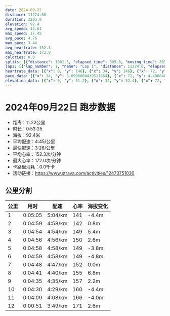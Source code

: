 ```yaml
---
date: 2024-09-22
distance: 11224.60
duration: 3205.0
elevation: 92.4
avg_speed: 12.61
max_speed: 17.45
avg_pace: 4.76
max_pace: 3.44
avg_heartrate: 152.3
max_heartrate: 172.0
calories: 0.0
splits: [{"distance": 1001.3, "elapsed_time": 305.0, "moving_time": 305.0, "average_speed": 3.28, "pace": 5.081310975609756, "average_heartrate": 141.42950819672132, "elevation_difference": -4.4, "split_number": 1}, {"distance": 1002.0, "elapsed_time": 299.0, "moving_time": 299.0, "average_speed": 3.35, "pace": 4.975134328358209, "average_heartrate": 142.05723905723906, "elevation_difference": 0.8, "split_number": 2}, {"distance": 999.9, "elapsed_time": 294.0, "moving_time": 294.0, "average_speed": 3.4, "pace": 4.901970588235294, "average_heartrate": 149.29591836734693, "elevation_difference": 5.4, "split_number": 3}, {"distance": 998.7, "elapsed_time": 296.0, "moving_time": 296.0, "average_speed": 3.37, "pace": 4.94560830860534, "average_heartrate": 150.9560810810811, "elevation_difference": 2.6, "split_number": 4}, {"distance": 998.3, "elapsed_time": 298.0, "moving_time": 298.0, "average_speed": 3.35, "pace": 4.975134328358209, "average_heartrate": 149.66778523489933, "elevation_difference": -3.8, "split_number": 5}, {"distance": 1000.5, "elapsed_time": 299.0, "moving_time": 299.0, "average_speed": 3.35, "pace": 4.975134328358209, "average_heartrate": 149.9866220735786, "elevation_difference": -4.8, "split_number": 6}, {"distance": 1001.5, "elapsed_time": 288.0, "moving_time": 288.0, "average_speed": 3.48, "pace": 4.789281609195402, "average_heartrate": 152.00347222222223, "elevation_difference": 0.0, "split_number": 7}, {"distance": 999.5, "elapsed_time": 281.0, "moving_time": 281.0, "average_speed": 3.56, "pace": 4.681657303370786, "average_heartrate": 155.1423487544484, "elevation_difference": 6.8, "split_number": 8}, {"distance": 998.3, "elapsed_time": 275.0, "moving_time": 275.0, "average_speed": 3.63, "pace": 4.591377410468319, "average_heartrate": 157.96363636363637, "elevation_difference": 2.2, "split_number": 9}, {"distance": 1002.3, "elapsed_time": 270.0, "moving_time": 270.0, "average_speed": 3.71, "pace": 4.492371967654986, "average_heartrate": 160.42222222222222, "elevation_difference": -4.4, "split_number": 10}, {"distance": 1000.3, "elapsed_time": 249.0, "moving_time": 249.0, "average_speed": 4.02, "pace": 4.145945273631841, "average_heartrate": 166.9437751004016, "elevation_difference": -4.0, "split_number": 11}, {"distance": 222.0, "elapsed_time": 54.0, "moving_time": 51.0, "average_speed": 4.35, "pace": 3.8314252873563217, "average_heartrate": 171.45098039215685, "elevation_difference": 2.6, "split_number": 12}]
laps: [{"lap_number": 1, "name": "Lap 1", "distance": 11224.6, "elapsed_time": 3207.0, "moving_time": 3207.0, "average_speed": 3.5, "pace": 4.761914285714285, "average_heartrate": 152.57, "max_heartrate": 172, "start_date": "2024-09-22 16:37:30+00:00", "elevation_difference": 92.4}]
heartrate_data: [{"x": 0, "y": 146}, {"x": 34, "y": 146}, {"x": 72, "y": 147}, {"x": 106, "y": 147}, {"x": 140, "y": 147}, {"x": 173, "y": 140}, {"x": 208, "y": 133}, {"x": 241, "y": 133}, {"x": 274, "y": 134}, {"x": 308, "y": 142}, {"x": 343, "y": 140}, {"x": 377, "y": 142}, {"x": 412, "y": 140}, {"x": 446, "y": 142}, {"x": 480, "y": 145}, {"x": 513, "y": 144}, {"x": 545, "y": 139}, {"x": 578, "y": 141}, {"x": 609, "y": 141}, {"x": 642, "y": 149}, {"x": 675, "y": 149}, {"x": 709, "y": 150}, {"x": 741, "y": 148}, {"x": 774, "y": 151}, {"x": 808, "y": 148}, {"x": 843, "y": 149}, {"x": 875, "y": 151}, {"x": 907, "y": 152}, {"x": 940, "y": 150}, {"x": 971, "y": 149}, {"x": 1004, "y": 150}, {"x": 1038, "y": 152}, {"x": 1072, "y": 153}, {"x": 1105, "y": 152}, {"x": 1139, "y": 150}, {"x": 1173, "y": 151}, {"x": 1207, "y": 153}, {"x": 1241, "y": 154}, {"x": 1274, "y": 149}, {"x": 1308, "y": 147}, {"x": 1340, "y": 149}, {"x": 1374, "y": 147}, {"x": 1408, "y": 150}, {"x": 1442, "y": 149}, {"x": 1474, "y": 149}, {"x": 1509, "y": 150}, {"x": 1542, "y": 153}, {"x": 1576, "y": 153}, {"x": 1610, "y": 153}, {"x": 1643, "y": 148}, {"x": 1676, "y": 151}, {"x": 1709, "y": 148}, {"x": 1742, "y": 147}, {"x": 1776, "y": 150}, {"x": 1811, "y": 149}, {"x": 1844, "y": 149}, {"x": 1878, "y": 150}, {"x": 1912, "y": 153}, {"x": 1944, "y": 156}, {"x": 1975, "y": 155}, {"x": 2007, "y": 151}, {"x": 2038, "y": 153}, {"x": 2068, "y": 151}, {"x": 2100, "y": 148}, {"x": 2133, "y": 156}, {"x": 2167, "y": 155}, {"x": 2200, "y": 154}, {"x": 2231, "y": 153}, {"x": 2262, "y": 159}, {"x": 2293, "y": 159}, {"x": 2322, "y": 159}, {"x": 2354, "y": 158}, {"x": 2385, "y": 153}, {"x": 2416, "y": 152}, {"x": 2447, "y": 155}, {"x": 2479, "y": 158}, {"x": 2512, "y": 157}, {"x": 2541, "y": 158}, {"x": 2571, "y": 162}, {"x": 2601, "y": 163}, {"x": 2632, "y": 165}, {"x": 2661, "y": 165}, {"x": 2691, "y": 161}, {"x": 2722, "y": 159}, {"x": 2750, "y": 159}, {"x": 2781, "y": 157}, {"x": 2812, "y": 159}, {"x": 2843, "y": 161}, {"x": 2873, "y": 160}, {"x": 2904, "y": 160}, {"x": 2937, "y": 161}, {"x": 2966, "y": 164}, {"x": 2994, "y": 168}, {"x": 3021, "y": 167}, {"x": 3048, "y": 168}, {"x": 3074, "y": 169}, {"x": 3102, "y": 171}, {"x": 3129, "y": 171}, {"x": 3156, "y": 172}, {"x": 3181, "y": 171}]
pace_data: [{"x": 34, "y": 3.6996004439511654}, {"x": 72, "y": 4.406848228450555}, {"x": 106, "y": 5.3642420341165105}, {"x": 140, "y": 5.032216183574879}, {"x": 173, "y": 5.376354838709677}, {"x": 208, "y": 5.203465501092725}, {"x": 241, "y": 5.0612511387792285}, {"x": 274, "y": 4.782410329985653}, {"x": 308, "y": 5.030697253244792}, {"x": 343, "y": 6.53852491173009}, {"x": 377, "y": 7.262178649237472}, {"x": 412, "y": 4.734857954545454}, {"x": 446, "y": 5.837723292469351}, {"x": 480, "y": 4.5825405554028045}, {"x": 513, "y": 4.600248412917471}, {"x": 545, "y": 4.881868775629759}, {"x": 578, "y": 5.640169204737732}, {"x": 609, "y": 4.663318410744264}, {"x": 642, "y": 4.75376497432972}, {"x": 675, "y": 4.771457200114514}, {"x": 709, "y": 4.859096209912535}, {"x": 741, "y": 5.058179059180576}, {"x": 774, "y": 4.94560830860534}, {"x": 808, "y": 5.548169107856191}, {"x": 843, "y": 4.734857954545454}, {"x": 875, "y": 4.6607102908277405}, {"x": 907, "y": 4.716100735710243}, {"x": 940, "y": 4.331262993762993}, {"x": 971, "y": 4.456336898395722}, {"x": 1004, "y": 4.79203565267395}, {"x": 1038, "y": 4.2258367139959425}, {"x": 1072, "y": 5.319725502713054}, {"x": 1105, "y": 4.688241912798874}, {"x": 1139, "y": 5.125061500615006}, {"x": 1173, "y": 6.272751223184041}, {"x": 1207, "y": 4.629638888888889}, {"x": 1241, "y": 5.171175923053056}, {"x": 1274, "y": 4.634788654060066}, {"x": 1308, "y": 5.16476603656647}, {"x": 1340, "y": 5.04134906231095}, {"x": 1374, "y": 4.732169222032936}, {"x": 1408, "y": 5.446633986928104}, {"x": 1442, "y": 5.350465489566613}, {"x": 1474, "y": 4.606605859590934}, {"x": 1509, "y": 5.80316852367688}, {"x": 1542, "y": 4.836535113174695}, {"x": 1576, "y": 5.029179239589619}, {"x": 1610, "y": 5.185656502800248}, {"x": 1643, "y": 4.969200954084674}, {"x": 1676, "y": 4.936818720379146}, {"x": 1709, "y": 5.015558230514595}, {"x": 1742, "y": 4.4634975897161215}, {"x": 1776, "y": 4.786530729465824}, {"x": 1811, "y": 4.618093654752008}, {"x": 1844, "y": 4.664623565631122}, {"x": 1878, "y": 5.155180946489328}, {"x": 1912, "y": 4.775558739255014}, {"x": 1944, "y": 4.166675}, {"x": 1975, "y": 4.513051719469265}, {"x": 2007, "y": 4.451575854700854}, {"x": 2038, "y": 4.291117404737384}, {"x": 2068, "y": 4.633500139004726}, {"x": 2100, "y": 5.087515262515263}, {"x": 2133, "y": 4.942674970344009}, {"x": 2167, "y": 5.451979064442264}, {"x": 2200, "y": 4.506949702541914}, {"x": 2231, "y": 4.840749346500145}, {"x": 2262, "y": 4.641241993873572}, {"x": 2293, "y": 4.914980831613093}, {"x": 2322, "y": 4.272417328890028}, {"x": 2354, "y": 5.773016972635954}, {"x": 2385, "y": 4.843562917756466}, {"x": 2416, "y": 5.219761979329784}, {"x": 2447, "y": 4.568722587719297}, {"x": 2479, "y": 4.96328171530673}, {"x": 2512, "y": 4.938281481481481}, {"x": 2541, "y": 4.383666491320358}, {"x": 2571, "y": 5.378089706356889}, {"x": 2601, "y": 3.752071139126519}, {"x": 2632, "y": 4.912083701738874}, {"x": 2661, "y": 4.546290234588107}, {"x": 2691, "y": 4.64771332961517}, {"x": 2722, "y": 4.641241993873572}, {"x": 2750, "y": 4.087981358842286}, {"x": 2781, "y": 4.564968501780334}, {"x": 2812, "y": 4.914980831613093}, {"x": 2843, "y": 5.099969400244798}, {"x": 2873, "y": 4.372166841552991}, {"x": 2904, "y": 4.261493224239325}, {"x": 2937, "y": 4.130532837670383}, {"x": 2966, "y": 5.1519938176197835}, {"x": 2994, "y": 3.7461676781299165}, {"x": 3021, "y": 4.135657568238213}, {"x": 3048, "y": 4.117267786561264}, {"x": 3074, "y": 3.513216694772344}, {"x": 3102, "y": 4.467086571964621}, {"x": 3129, "y": 4.11016029593095}, {"x": 3156, "y": 3.943847610033128}, {"x": 3181, "y": 3.7111333778668447}]
elevation_data: [{"x": 0, "y": 51.2}, {"x": 34, "y": 52.4}, {"x": 72, "y": 55.4}, {"x": 106, "y": 56.0}, {"x": 140, "y": 55.6}, {"x": 173, "y": 52.0}, {"x": 208, "y": 48.2}, {"x": 241, "y": 46.6}, {"x": 274, "y": 46.2}, {"x": 308, "y": 47.0}, {"x": 343, "y": 49.4}, {"x": 377, "y": 51.0}, {"x": 412, "y": 52.4}, {"x": 446, "y": 55.0}, {"x": 480, "y": 55.6}, {"x": 513, "y": 54.8}, {"x": 545, "y": 52.0}, {"x": 578, "y": 49.8}, {"x": 609, "y": 47.2}, {"x": 642, "y": 45.2}, {"x": 675, "y": 47.8}, {"x": 709, "y": 49.0}, {"x": 741, "y": 51.2}, {"x": 774, "y": 52.6}, {"x": 808, "y": 54.8}, {"x": 843, "y": 55.2}, {"x": 875, "y": 54.6}, {"x": 907, "y": 52.6}, {"x": 940, "y": 50.2}, {"x": 971, "y": 48.0}, {"x": 1004, "y": 46.6}, {"x": 1038, "y": 47.0}, {"x": 1072, "y": 49.0}, {"x": 1105, "y": 51.2}, {"x": 1139, "y": 52.6}, {"x": 1173, "y": 54.8}, {"x": 1207, "y": 55.8}, {"x": 1241, "y": 55.6}, {"x": 1274, "y": 53.4}, {"x": 1308, "y": 50.0}, {"x": 1340, "y": 47.4}, {"x": 1374, "y": 45.4}, {"x": 1408, "y": 46.8}, {"x": 1442, "y": 48.8}, {"x": 1474, "y": 50.8}, {"x": 1509, "y": 52.0}, {"x": 1542, "y": 54.2}, {"x": 1576, "y": 56.0}, {"x": 1610, "y": 55.8}, {"x": 1643, "y": 53.6}, {"x": 1676, "y": 49.8}, {"x": 1709, "y": 47.2}, {"x": 1742, "y": 46.2}, {"x": 1776, "y": 46.6}, {"x": 1811, "y": 48.2}, {"x": 1844, "y": 50.6}, {"x": 1878, "y": 52.0}, {"x": 1912, "y": 54.2}, {"x": 1944, "y": 55.8}, {"x": 1975, "y": 55.8}, {"x": 2007, "y": 54.0}, {"x": 2038, "y": 50.6}, {"x": 2068, "y": 47.6}, {"x": 2100, "y": 45.8}, {"x": 2133, "y": 45.4}, {"x": 2167, "y": 48.2}, {"x": 2200, "y": 50.2}, {"x": 2231, "y": 51.4}, {"x": 2262, "y": 53.8}, {"x": 2293, "y": 55.4}, {"x": 2322, "y": 55.4}, {"x": 2354, "y": 54.2}, {"x": 2385, "y": 51.6}, {"x": 2416, "y": 48.4}, {"x": 2447, "y": 45.4}, {"x": 2479, "y": 45.4}, {"x": 2512, "y": 47.6}, {"x": 2541, "y": 50.0}, {"x": 2571, "y": 51.2}, {"x": 2601, "y": 53.0}, {"x": 2632, "y": 55.8}, {"x": 2661, "y": 56.6}, {"x": 2691, "y": 55.0}, {"x": 2722, "y": 51.6}, {"x": 2750, "y": 48.2}, {"x": 2781, "y": 46.6}, {"x": 2812, "y": 46.4}, {"x": 2843, "y": 47.2}, {"x": 2873, "y": 50.0}, {"x": 2904, "y": 51.6}, {"x": 2937, "y": 53.2}, {"x": 2966, "y": 55.8}, {"x": 2994, "y": 56.0}, {"x": 3021, "y": 54.4}, {"x": 3048, "y": 51.0}, {"x": 3074, "y": 48.4}, {"x": 3102, "y": 46.4}, {"x": 3129, "y": 46.2}, {"x": 3156, "y": 47.8}, {"x": 3181, "y": 49.4}]
---
```


# 2024年09月22日 跑步数据

- 距离：11.22公里
- 时长：0:53:25
- 海拔：92.4米
- 平均配速：4:45/公里
- 最快配速：3:26/公里
- 平均心率：152.3次/分钟
- 最大心率：172.0次/分钟
- 卡路里消耗：0.0千卡
- 活动链接：https://www.strava.com/activities/12473751030

## 公里分割

| 公里 | 用时 | 配速 | 心率 | 海拔变化 |
|------|------|------|------|------|
| 1 | 0:05:05 | 5:04/km | 141 | -4.4m |
| 2 | 0:04:59 | 4:58/km | 142 | 0.8m |
| 3 | 0:04:54 | 4:54/km | 149 | 5.4m |
| 4 | 0:04:56 | 4:56/km | 150 | 2.6m |
| 5 | 0:04:58 | 4:58/km | 149 | -3.8m |
| 6 | 0:04:59 | 4:58/km | 149 | -4.8m |
| 7 | 0:04:48 | 4:47/km | 152 | 0.0m |
| 8 | 0:04:41 | 4:40/km | 155 | 6.8m |
| 9 | 0:04:35 | 4:35/km | 157 | 2.2m |
| 10 | 0:04:30 | 4:29/km | 160 | -4.4m |
| 11 | 0:04:09 | 4:08/km | 166 | -4.0m |
| 12 | 0:00:51 | 3:49/km | 171 | 2.6m |

